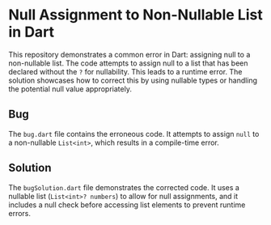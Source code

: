 # Null Assignment to Non-Nullable List in Dart

This repository demonstrates a common error in Dart: assigning null to a non-nullable list.  The code attempts to assign null to a list that has been declared without the `?` for nullability.  This leads to a runtime error. The solution showcases how to correct this by using nullable types or handling the potential null value appropriately.

## Bug
The `bug.dart` file contains the erroneous code. It attempts to assign `null` to a non-nullable `List<int>`, which results in a compile-time error. 

## Solution
The `bugSolution.dart` file demonstrates the corrected code.  It uses a nullable list (`List<int>? numbers`) to allow for null assignments, and it includes a null check before accessing list elements to prevent runtime errors. 